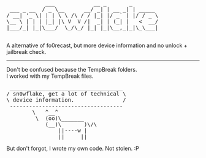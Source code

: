 <pre>
            ___            __ _       _        
 ___ _ __  / _ \__      __/ _| | __ _| | _____ 
/ __| '_ \| | | \ \ /\ / / |_| |/ _` | |/ / _ \
\__ \ | | | |_| |\ V  V /|  _| | (_| |   <  __/
|___/_| |_|\___/  \_/\_/ |_| |_|\__,_|_|\_\___|
                                               
</pre>

A alternative of fo0recast, but more device information and no unlock + jailbreak check.
<hr>
Don't be confused because the TempBreak folders.<br>
I worked with my TempBreak files.
<pre>
 ___________________________________ 
/ sn0wflake, get a lot of technical \
\ device information.               /
 ----------------------------------- 
        \   ^__^
         \  (oo)\_______
            (__)\       )\/\
                ||----w |
                ||     ||
</pre>

But don't forgot, I wrote my own code. Not stolen. :P
